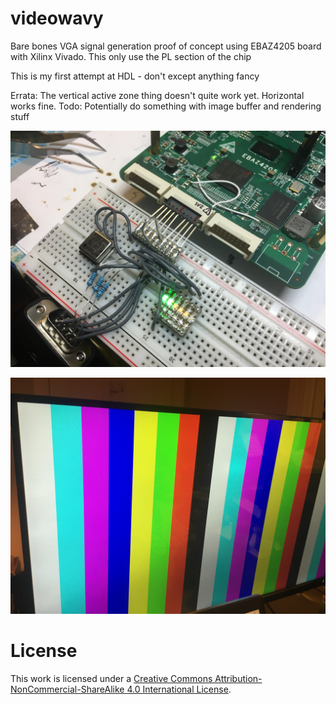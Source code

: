 # videowavy

Bare bones VGA signal generation proof of concept using EBAZ4205 board with Xilinx Vivado. This only use the PL section of the chip

This is my first attempt at HDL - don't except anything fancy

Errata: The vertical active zone thing doesn't quite work yet. Horizontal works fine. 
Todo: Potentially do something with image buffer and rendering stuff 

![](images/videowavy-connection.jpg)

![](images/videowavy-colorbars.jpg) 

# License
This work is licensed under a [Creative Commons Attribution-NonCommercial-ShareAlike 4.0 International License][cc-by-nc-sa].

[cc-by-nc-sa]: http://creativecommons.org/licenses/by-nc-sa/4.0/
